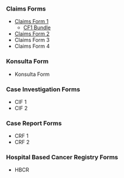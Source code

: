 ### Claims Forms

- [Claims Form 1](use-cases-CF1.html)
    * [CF1 Bundle](Bundle-ClaimsForm1.html)
- [Claims Form 2](use-cases-CF2.html)
- Claims Form 3
- Claims Form 4



### Konsulta Form

- Konsulta Form



### Case Investigation Forms

- CIF 1
- CIF 2



### Case Report Forms

- CRF 1
- CRF 2



### Hospital Based Cancer Registry Forms

- HBCR
